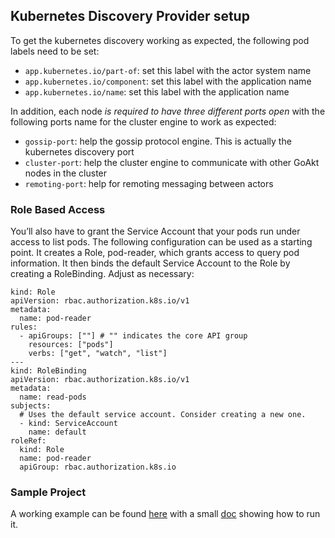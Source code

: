 ##  Kubernetes Discovery Provider setup

To get the kubernetes discovery working as expected, the following pod labels need to be set:

* `app.kubernetes.io/part-of`: set this label with the actor system name
* `app.kubernetes.io/component`: set this label with the application name
* `app.kubernetes.io/name`: set this label with the application name

In addition, each node _is required to have three different ports open_ with the following ports name for the cluster
engine to work as expected:

* `gossip-port`: help the gossip protocol engine. This is actually the kubernetes discovery port
* `cluster-port`: help the cluster engine to communicate with other GoAkt nodes in the cluster
* `remoting-port`: help for remoting messaging between actors

### Role Based Access

You’ll also have to grant the Service Account that your pods run under access to list pods. The following configuration
can be used as a starting point.
It creates a Role, pod-reader, which grants access to query pod information. It then binds the default Service Account
to the Role by creating a RoleBinding.
Adjust as necessary:

```
kind: Role
apiVersion: rbac.authorization.k8s.io/v1
metadata:
  name: pod-reader
rules:
  - apiGroups: [""] # "" indicates the core API group
    resources: ["pods"]
    verbs: ["get", "watch", "list"]
---
kind: RoleBinding
apiVersion: rbac.authorization.k8s.io/v1
metadata:
  name: read-pods
subjects:
  # Uses the default service account. Consider creating a new one.
  - kind: ServiceAccount
    name: default
roleRef:
  kind: Role
  name: pod-reader
  apiGroup: rbac.authorization.k8s.io
```

### Sample Project

A working example can be found [here](./examples/actor-cluster/k8s) with a
small [doc](./examples/actor-cluster/k8s/doc.md) showing how to run it.

